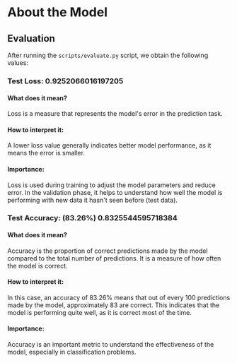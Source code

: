 # About the Model

## Evaluation

After running the `scripts/evaluate.py` script, we obtain the following values:

### Test Loss: 0.9252066016197205

#### What does it mean?
Loss is a measure that represents the model's error in the prediction task.

#### How to interpret it:
A lower loss value generally indicates better model performance, as it means the error is smaller.

#### Importance:
Loss is used during training to adjust the model parameters and reduce error. In the validation phase, it helps to understand how well the model is performing with new data it hasn't seen before (test data).

### Test Accuracy: (83.26%) 0.8325544595718384

#### What does it mean?
Accuracy is the proportion of correct predictions made by the model compared to the total number of predictions. It is a measure of how often the model is correct.

#### How to interpret it:
In this case, an accuracy of 83.26% means that out of every 100 predictions made by the model, approximately 83 are correct. This indicates that the model is performing quite well, as it is correct most of the time.

#### Importance:
Accuracy is an important metric to understand the effectiveness of the model, especially in classification problems.
